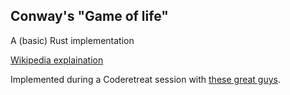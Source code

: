 ## Conway's "Game of life"

A (basic) Rust implementation

[Wikipedia explaination](https://en.wikipedia.org/wiki/Conway%27s_Game_of_Life)

Implemented during a Coderetreat session with [these great guys](https://twitter.com/programmersinpd).
